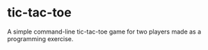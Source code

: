 # tic-tac-toe

A simple command-line tic-tac-toe game for two players made as a programming exercise.
